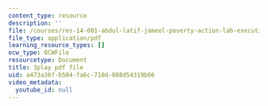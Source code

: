 ```yaml
---
content_type: resource
description: ''
file: /courses/res-14-001-abdul-latif-jameel-poverty-action-lab-executive-training-evaluating-social-programs-2009-spring-2009/a473a36fb504fa6c718d088d54319b66_JIAOaRFwDic.pdf
file_type: application/pdf
learning_resource_types: []
ocw_type: OCWFile
resourcetype: Document
title: 3play pdf file
uid: a473a36f-b504-fa6c-718d-088d54319b66
video_metadata:
  youtube_id: null
---
```

